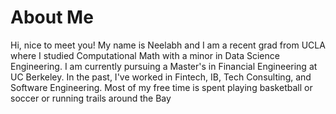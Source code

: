 # About Me
Hi, nice to meet you! My name is Neelabh and I am a recent grad from UCLA where I studied Computational Math with a minor in Data Science Engineering. I am currently pursuing a Master's in Financial Engineering at UC Berkeley. In the past, I've worked in Fintech, IB, Tech Consulting, and Software Engineering. Most of my free time is spent playing basketball or soccer or running trails around the Bay
